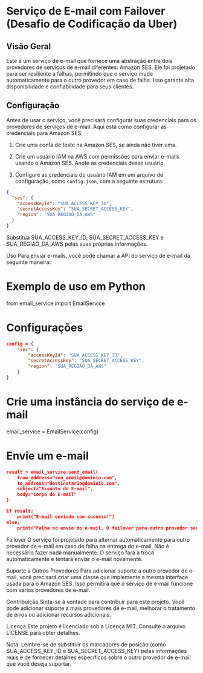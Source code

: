 # Serviço de E-mail com Failover (Desafio de Codificação da Uber)

## Visão Geral
Este é um serviço de e-mail que fornece uma abstração entre dois provedores de serviços de e-mail diferentes: Amazon SES. Ele foi projetado para ser resiliente a falhas, permitindo que o serviço mude automaticamente para o outro provedor em caso de falha. Isso garante alta disponibilidade e confiabilidade para seus clientes.

## Configuração

Antes de usar o serviço, você precisará configurar suas credenciais para os provedores de serviços de e-mail. Aqui está como configurar as credenciais para Amazon SES:

1. Crie uma conta de teste na Amazon SES, se ainda não tiver uma.

2. Crie um usuário IAM na AWS com permissões para enviar e-mails usando o Amazon SES. Anote as credenciais desse usuário.

3. Configure as credenciais do usuário IAM em um arquivo de configuração, como `config.json`, com a seguinte estrutura:

```json
{
  "ses": {
    "accessKeyId": "SUA_ACCESS_KEY_ID",
    "secretAccessKey": "SUA_SECRET_ACCESS_KEY",
    "region": "SUA_REGIAO_DA_AWS"
  }
}
```

Substitua SUA_ACCESS_KEY_ID, SUA_SECRET_ACCESS_KEY e SUA_REGIAO_DA_AWS pelas suas próprias informações.

Uso
Para enviar e-mails, você pode chamar a API do serviço de e-mail da seguinte maneira:

# Exemplo de uso em Python
from email_service import EmailService

# Configurações
```json
config = {
    "ses": {
        "accessKeyId": "SUA_ACCESS_KEY_ID",
        "secretAccessKey": "SUA_SECRET_ACCESS_KEY",
        "region": "SUA_REGIAO_DA_AWS"
    }
}
```

# Crie uma instância do serviço de e-mail
email_service = EmailService(config)

# Envie um e-mail
```json
result = email_service.send_email(
    from_address="seu_email@dominio.com",
    to_address="destinatario@dominio.com",
    subject="Assunto do E-mail",
    body="Corpo do E-mail"
)

if result:
    print("E-mail enviado com sucesso!")
else:
    print("Falha no envio do e-mail. O failover para outro provedor será tentado automaticamente.")
```
Failover
O serviço foi projetado para alternar automaticamente para outro provedor de e-mail em caso de falha na entrega do e-mail. Não é necessário fazer nada manualmente. O serviço fará a troca automaticamente e tentará enviar o e-mail novamente.

Suporte a Outros Provedores
Para adicionar suporte a outro provedor de e-mail, você precisará criar uma classe que implemente a mesma interface usada para o Amazon SES. Isso permitirá que o serviço de e-mail funcione com vários provedores de e-mail.

Contribuição
Sinta-se à vontade para contribuir para este projeto. Você pode adicionar suporte a mais provedores de e-mail, melhorar o tratamento de erros ou adicionar recursos adicionais.

Licença
Este projeto é licenciado sob a Licença MIT. Consulte o arquivo LICENSE para obter detalhes.

Nota: Lembre-se de substituir os marcadores de posição (como SUA_ACCESS_KEY_ID e SUA_SECRET_ACCESS_KEY) pelas informações reais e de fornecer detalhes específicos sobre o outro provedor de e-mail que você deseja suportar.


